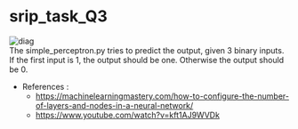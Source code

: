 # srip_task_Q3
![diag](https://miro.medium.com/max/1352/1*nEooKljI8XbKQh4cFbZu1Q.png)<br>
The simple_perceptron.py tries to predict the output, given 3 binary inputs. If the first input is 1, the output should be one. Otherwise the output should be 0.





- References :
  -   https://machinelearningmastery.com/how-to-configure-the-number-of-layers-and-nodes-in-a-neural-network/
  -   https://www.youtube.com/watch?v=kft1AJ9WVDk
